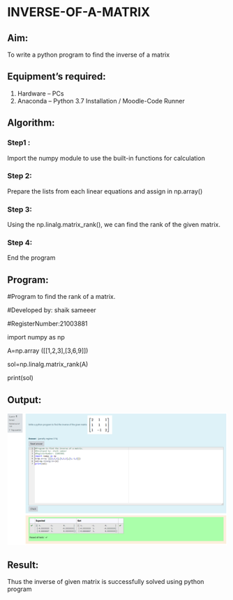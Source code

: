 # INVERSE-OF-A-MATRIX
## Aim:
To write a python program to find the inverse of a matrix
## Equipment’s required:
1. 	Hardware – PCs
2. 	Anaconda – Python 3.7 Installation / Moodle-Code Runner
## Algorithm:
### Step1 :
Import the numpy module to use the built-in functions for calculation
### Step 2:
Prepare the lists from each linear equations and assign in np.array() 
### Step 3: 
Using the np.linalg.matrix_rank(), we can find the rank of the given matrix.
### Step 4: 
End the program

## Program:
#Program to find the rank of a matrix.

#Developed by: shaik sameeer

#RegisterNumber:21003881

import numpy as np

A=np.array ([[1,2,3],[3,6,9]])

sol=np.linalg.matrix_rank(A)

print(sol)
## Output:
![output](https://github.com/Shaik-sameer-AIML/INVERSE-OF-A-MATRIX/blob/main/inverse%20of%20a.PNG?raw=true)
## Result:
Thus the inverse of given matrix is successfully solved using python program

